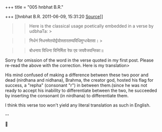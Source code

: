 +++
title = "005 hnbhat B.R."

+++
[[hnbhat B.R.	2011-06-09, 15:31:20 [Source](https://groups.google.com/g/samskrita/c/TWj9TxRjy_Y)]]



> 
> > 
> > 
> > Here is the classical usage poetically embedded in a verse by udbhaTa: >
> 
> > 
> >   
> > 
> > 
> > 

> 
> > 
> > 
> > निर्धनं निधनमेतयोर्द्वयोस्तारतम्यविधिमुग्धचेतसा। >
> 
> > 
> > 

> 
> > 
> > 
> > 
> > बोधनाय विधिना विनिर्मिता रेफ एव जयवैजयन्तिका॥  
> > 
> > 
> > 
> >   
> > 
> > 
> > 

  

  

Sorry for omission of the word in the verse quoted in my first post. Please re-read the above with the correction. Here is my translation>

  

His mind confused of making a difference between these two poor and dead (nirdhana and nidhana), Brahma, the creator god, hosted his flag for success, a "repha" (consonant "r") in between them.(since he was not ready to accept his inability to differentiate between the two, he succeeded by inserting the consonant (in nirdhana) to differentiate them.



I think this verse too won't yield any literal translation as such in English.

  

--  



